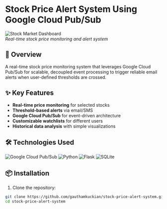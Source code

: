 # Stock Price Alert System Using Google Cloud Pub/Sub

![Stock Market Dashboard](static/images/pubsub.jpg)  
*Real-time stock price monitoring and alert system*

## 📌 Overview
A real-time stock price monitoring system that leverages Google Cloud Pub/Sub for scalable, decoupled event processing to trigger reliable email alerts when user-defined thresholds are crossed.

## ✨ Key Features
- **Real-time price monitoring** for selected stocks
- **Threshold-based alerts** via email/SMS
- **Google Cloud Pub/Sub** for event-driven architecture
- **Customizable watchlists** for different users
- **Historical data analysis** with simple visualizations

## 🛠️ Technologies Used
![Google Cloud Pub/Sub](https://img.shields.io/badge/Google_Cloud_Pub/Sub-4285F4?style=for-the-badge&logo=google-cloud&logoColor=white)
![Python](https://img.shields.io/badge/Python-3776AB?style=for-the-badge&logo=python&logoColor=white)
![Flask](https://img.shields.io/badge/Flask-000000?style=for-the-badge&logo=flask&logoColor=white)
![SQLite](https://img.shields.io/badge/SQLite-07405E?style=for-the-badge&logo=sqlite&logoColor=white)

## 📦 Installation
1. Clone the repository:
```bash
git clone https://github.com/gauthamkuckian/stock-price-alert-system.git
cd stock-price-alert-system
